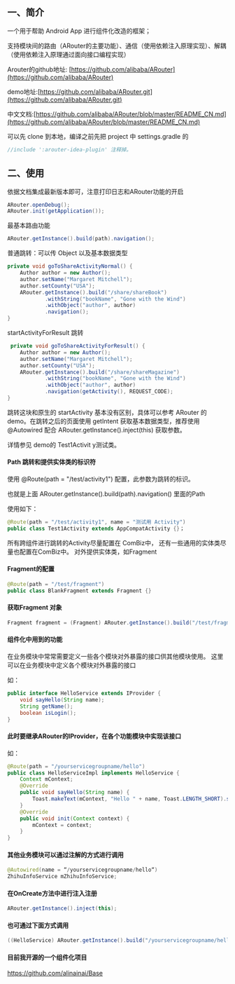 
## 一、简介

一个用于帮助 Android App 进行组件化改造的框架；

支持模块间的路由（ARouter的主要功能）、通信（使用依赖注入原理实现）、解耦（使用依赖注入原理通过面向接口编程实现）

Arouter的github地址: [https://github.com/alibaba/ARouter](https://github.com/alibaba/ARouter)

demo地址:[https://github.com/alibaba/ARouter.git](https://github.com/alibaba/ARouter.git)

中文文档:[https://github.com/alibaba/ARouter/blob/master/README_CN.md](https://github.com/alibaba/ARouter/blob/master/README_CN.md)

可以先 clone 到本地，编译之前先把 project 中 settings.gradle 的
```groovy
//include ':arouter-idea-plugin' 注释掉。
```
## 二、使用

依据文档集成最新版本即可，注意打印日志和ARouter功能的开启

```java
ARouter.openDebug();
ARouter.init(getApplication());
```
最基本路由功能
```java
ARouter.getInstance().build(path).navigation();
```

普通跳转：可以传 Object 以及基本数据类型

```java
private void goToShareActivityNormal() {
    Author author = new Author();
    author.setName("Margaret Mitchell");
    author.setCounty("USA");
    ARouter.getInstance().build("/share/shareBook")
            .withString("bookName", "Gone with the Wind")
            .withObject("author", author)
            .navigation();
}
```

startActivityForResult 跳转

```java
 private void goToShareActivityForResult() {
    Author author = new Author();
    author.setName("Margaret Mitchell");
    author.setCounty("USA");
    ARouter.getInstance().build("/share/shareMagazine")
            .withString("bookName", "Gone with the Wind")
            .withObject("author", author)
            .navigation(getActivity(), REQUEST_CODE);
}
```

跳转这块和原生的 startActivity 基本没有区别，具体可以参考 ARouter 的 demo。在跳转之后的页面使用 getIntent 获取基本数据类型，推荐使用 @Autowired 配合 ARouter.getInstance().inject(this) 获取参数。

详情参见 demo的 Test1Activit y测试类。

#### Path 跳转和提供实体类的标识符

使用 @Route(path = "/test/activity1") 配置，此参数为跳转的标识。

也就是上面 ARouter.getInstance().build(path).navigation() 里面的Path

使用如下：

```java
@Route(path = "/test/activity1", name = "测试用 Activity")
public class Test1Activity extends AppCompatActivity {}；
```
所有跨组件进行跳转的Activity尽量配置在 ComBiz中，
还有一些通用的实体类尽量也配置在ComBiz中。
对外提供实体类，如Fragment

#### Fragment的配置
```java
@Route(path = "/test/fragment")
public class BlankFragment extends Fragment {}
```
#### 获取Fragment 对象
```java
Fragment fragment = (Fragment) ARouter.getInstance().build("/test/fragment").navigation();
```
#### 组件化中用到的功能

在业务模块中常常需要定义一些各个模块对外暴露的接口供其他模块使用。
这里可以在业务模块中定义各个模块对外暴露的接口

如：

```java
public interface HelloService extends IProvider { 
    void sayHello(String name);
    String getName();
    boolean isLogin();
}
```
#### 此时要继承ARouter的IProvider，在各个功能模块中实现该接口
如：
```java
@Route(path = "/yourservicegroupname/hello")
public class HelloServiceImpl implements HelloService {
    Context mContext;
    @Override    
    public void sayHello(String name) {        
        Toast.makeText(mContext, "Hello " + name, Toast.LENGTH_SHORT).show();     
    }      
    @Override   
    public void init(Context context) {      
        mContext = context; 
    }
}
```

#### 其他业务模块可以通过注解的方式进行调用

```java
@Autowired(name = “/yourservicegroupname/hello“)
ZhihuInfoService mZhihuInfoService;
```

#### 在OnCreate方法中进行注入注册
```java
ARouter.getInstance().inject(this);
```
#### 也可通过下面方式调用
```java
((HelloService) ARouter.getInstance().build("/yourservicegroupname/hello").navigation()).sayHello("mike");
```
#### 目前我开源的一个组件化项目
https://github.com/alinainai/Base
